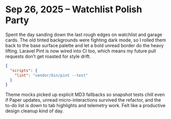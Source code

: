 # Sep 26, 2025 – Watchlist Polish Party

Spent the day sanding down the last rough edges on watchlist and garage cards. The old tinted backgrounds were fighting dark mode, so I rolled them back to the base surface palette and let a bold unread border do the heavy lifting. Laravel Pint is now wired into CI too, which means my future pull requests don’t get roasted for style drift.

```json
{
  "scripts": {
    "lint": "vendor/bin/pint --test"
  }
}
```

Theme mocks picked up explicit MD3 fallbacks so snapshot tests chill even if Paper updates, unread micro-interactions survived the refactor, and the to-do list is down to tab highlights and telemetry work. Felt like a productive design cleanup kind of day.
